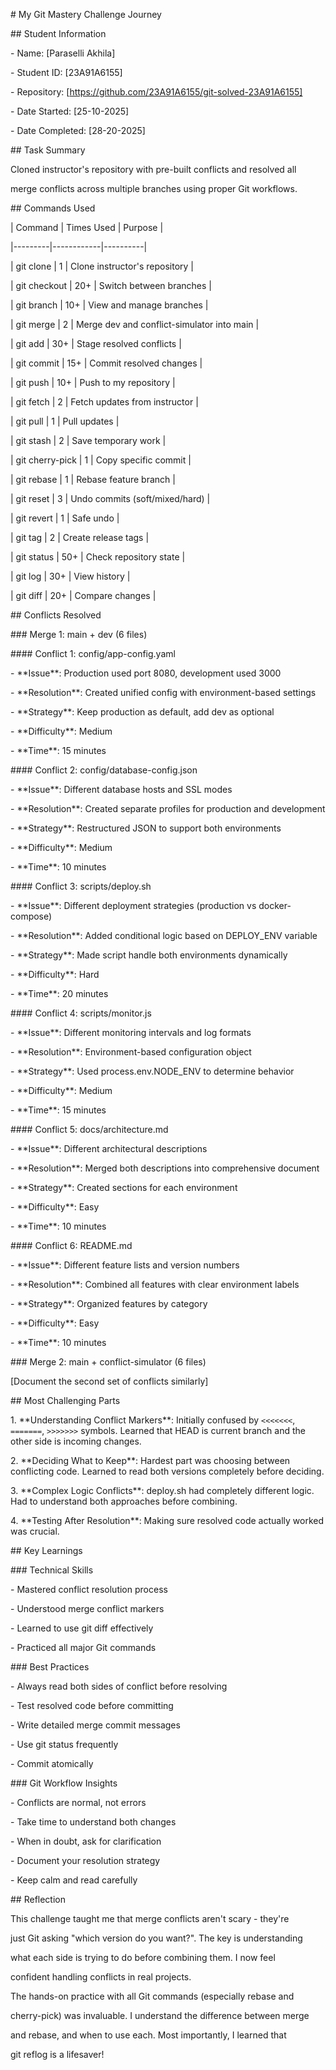 \# My Git Mastery Challenge Journey



\## Student Information

\- Name: \[Paraselli Akhila]

\- Student ID: \[23A91A6155]

\- Repository: \[https://github.com/23A91A6155/git-solved-23A91A6155]

\- Date Started: \[25-10-2025]

\- Date Completed: \[28-20-2025]



\## Task Summary

Cloned instructor's repository with pre-built conflicts and resolved all 

merge conflicts across multiple branches using proper Git workflows.



\## Commands Used



| Command | Times Used | Purpose |

|---------|------------|----------|

| git clone | 1 | Clone instructor's repository |

| git checkout | 20+ | Switch between branches |

| git branch | 10+ | View and manage branches |

| git merge | 2 | Merge dev and conflict-simulator into main |

| git add | 30+ | Stage resolved conflicts |

| git commit | 15+ | Commit resolved changes |

| git push | 10+ | Push to my repository |

| git fetch | 2 | Fetch updates from instructor |

| git pull | 1 | Pull updates |

| git stash | 2 | Save temporary work |

| git cherry-pick | 1 | Copy specific commit |

| git rebase | 1 | Rebase feature branch |

| git reset | 3 | Undo commits (soft/mixed/hard) |

| git revert | 1 | Safe undo |

| git tag | 2 | Create release tags |

| git status | 50+ | Check repository state |

| git log | 30+ | View history |

| git diff | 20+ | Compare changes |



\## Conflicts Resolved



\### Merge 1: main + dev (6 files)



\#### Conflict 1: config/app-config.yaml

\- \*\*Issue\*\*: Production used port 8080, development used 3000

\- \*\*Resolution\*\*: Created unified config with environment-based settings

\- \*\*Strategy\*\*: Keep production as default, add dev as optional

\- \*\*Difficulty\*\*: Medium

\- \*\*Time\*\*: 15 minutes



\#### Conflict 2: config/database-config.json

\- \*\*Issue\*\*: Different database hosts and SSL modes

\- \*\*Resolution\*\*: Created separate profiles for production and development

\- \*\*Strategy\*\*: Restructured JSON to support both environments

\- \*\*Difficulty\*\*: Medium

\- \*\*Time\*\*: 10 minutes



\#### Conflict 3: scripts/deploy.sh

\- \*\*Issue\*\*: Different deployment strategies (production vs docker-compose)

\- \*\*Resolution\*\*: Added conditional logic based on DEPLOY\_ENV variable

\- \*\*Strategy\*\*: Made script handle both environments dynamically

\- \*\*Difficulty\*\*: Hard

\- \*\*Time\*\*: 20 minutes



\#### Conflict 4: scripts/monitor.js

\- \*\*Issue\*\*: Different monitoring intervals and log formats

\- \*\*Resolution\*\*: Environment-based configuration object

\- \*\*Strategy\*\*: Used process.env.NODE\_ENV to determine behavior

\- \*\*Difficulty\*\*: Medium

\- \*\*Time\*\*: 15 minutes



\#### Conflict 5: docs/architecture.md

\- \*\*Issue\*\*: Different architectural descriptions

\- \*\*Resolution\*\*: Merged both descriptions into comprehensive document

\- \*\*Strategy\*\*: Created sections for each environment

\- \*\*Difficulty\*\*: Easy

\- \*\*Time\*\*: 10 minutes



\#### Conflict 6: README.md

\- \*\*Issue\*\*: Different feature lists and version numbers

\- \*\*Resolution\*\*: Combined all features with clear environment labels

\- \*\*Strategy\*\*: Organized features by category

\- \*\*Difficulty\*\*: Easy

\- \*\*Time\*\*: 10 minutes



\### Merge 2: main + conflict-simulator (6 files)



\[Document the second set of conflicts similarly]



\## Most Challenging Parts



1\. \*\*Understanding Conflict Markers\*\*: Initially confused by `<<<<<<<`, `=======`, `>>>>>>>` symbols. Learned that HEAD is current branch and the other side is incoming changes.



2\. \*\*Deciding What to Keep\*\*: Hardest part was choosing between conflicting code. Learned to read both versions completely before deciding.



3\. \*\*Complex Logic Conflicts\*\*: deploy.sh had completely different logic. Had to understand both approaches before combining.



4\. \*\*Testing After Resolution\*\*: Making sure resolved code actually worked was crucial.



\## Key Learnings



\### Technical Skills

\- Mastered conflict resolution process

\- Understood merge conflict markers

\- Learned to use git diff effectively

\- Practiced all major Git commands



\### Best Practices

\- Always read both sides of conflict before resolving

\- Test resolved code before committing

\- Write detailed merge commit messages

\- Use git status frequently

\- Commit atomically



\### Git Workflow Insights

\- Conflicts are normal, not errors

\- Take time to understand both changes

\- When in doubt, ask for clarification

\- Document your resolution strategy

\- Keep calm and read carefully



\## Reflection

This challenge taught me that merge conflicts aren't scary - they're 

just Git asking "which version do you want?". The key is understanding 

what each side is trying to do before combining them. I now feel 

confident handling conflicts in real projects.



The hands-on practice with all Git commands (especially rebase and 

cherry-pick) was invaluable. I understand the difference between merge 

and rebase, and when to use each. Most importantly, I learned that 

git reflog is a lifesaver!



